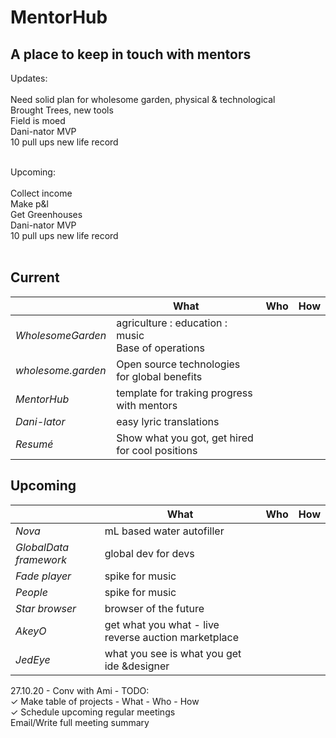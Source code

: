 # MentorHub
## A place to keep in touch with mentors

Updates:<br>
<br>
  Need solid plan for wholesome garden, physical & technological<br>
  Brought Trees, new tools<br>
  Field is moed<br>
  Dani-nator MVP<br>
  10 pull ups new life record<br>
<br>

Upcoming:<br>
<br>
  Collect income<br>
  Make p&l<br>
  Get Greenhouses<br>
  Dani-nator MVP<br>
  10 pull ups new life record<br>
<br>

## Current
|    | What | Who | How |
| ------------- | ------------- | ------- | ------- |
| *WholesomeGarden*  | agriculture : education : music <br> Base of operations  |
| *wholesome.garden*   | Open source technologies for global benefits  |
| *MentorHub*  | template for traking progress with mentors  |
| *Dani-lator*  | easy lyric translations  |
| *Resumé*  | Show what you got, get hired for cool positions     |

## Upcoming
|    | What | Who | How |
| ------------- | ------------- | ------- | ------- |
| *Nova*  | mL based water autofiller  |
| *GlobalData framework*   | global dev for devs  |
| *Fade player*  | spike for music  |
| *People*  | spike for music  |
| *Star browser*  | browser of the future  |
| *AkeyO*  | get what you what - live reverse auction marketplace     |
| *JedEye* | what you see is what you get ide &designer |


27.10.20 - Conv with Ami - TODO:<br>
✓ Make table of projects - What - Who - How<br>
✓ Schedule upcoming regular meetings<br>
Email/Write full meeting summary<br>
